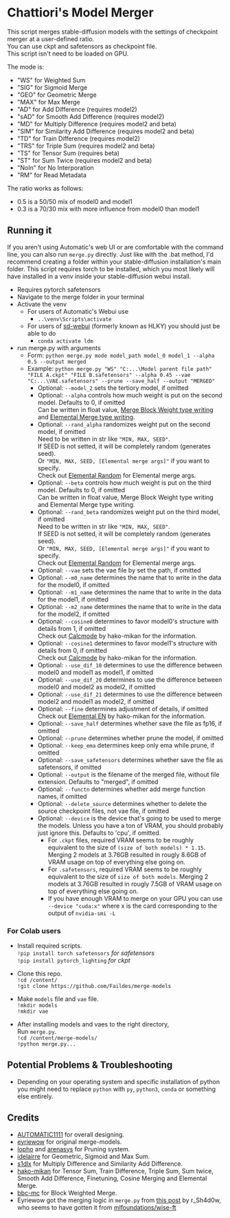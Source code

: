 # Chattiori's Model Merger

This script merges stable-diffusion models with the settings of checkpoint merger at a user-defined ratio.  
You can use ckpt and safetensors as checkpoint file.  
This script isn't need to be loaded on GPU.

The mode is:

- "WS" for Weighted Sum
- "SIG" for Sigmoid Merge
- "GEO" for Geometric Merge
- "MAX" for Max Merge
- "AD" for Add Difference (requires model2)
- "sAD" for Smooth Add Difference (requires model2)
- "MD" for Multiply Difference (requires model2 and beta)
- "SIM" for Similarity Add Difference (requires model2 and beta)
- "TD" for Train Difference (requires model2)
- "TRS" for Triple Sum (requires model2 and beta)
- "TS" for Tensor Sum (requires beta)
- "ST" for Sum Twice (requires model2 and beta)
- "NoIn" for No Interporation
- "RM" for Read Metadata

The ratio works as follows:

- 0.5 is a 50/50 mix of model0 and model1
- 0.3 is a 70/30 mix with more influence from model0 than model1

## Running it

If you aren't using Automatic's web UI or are comfortable with the command line, you can also run `merge.py` directly.
Just like with the .bat method, I'd recommend creating a folder within your stable-diffusion installation's main folder. This script requires torch to be installed, which you most likely will have installed in a venv inside your stable-diffusion webui install.
- Requires pytorch safetensors
- Navigate to the merge folder in your terminal
- Activate the venv
  - For users of Automatic's Webui use
    - `..\venv\Scripts\activate`
  - For users of [sd-webui](https://github.com/sd-webui/stable-diffusion-webui) (formerly known as HLKY) you should just be able to do
    - `conda activate ldm`
- run merge.py with arguments
  - Form: `python merge.py mode model_path model_0 model_1 --alpha 0.5 --output merged`
  - Example: `python merge.py "WS" "C:...\Model parent file path" "FILE A.ckpt" "FILE B.safetensors" --alpha 0.45 --vae "C:...\VAE.safetensors" --prune --save_half --output "MERGED"`
    - Optional: `--model_2` sets the tertiory model, if omitted
    - Optional: `--alpha` controls how much weight is put on the second model. Defaults to 0, if omitted  
    Can be written in float value, [Merge Block Weight type writing](https://github.com/bbc-mc/sdweb-merge-block-weighted-gui/blob/master/README.md) and [Elemental Merge type writing](https://github.com/hako-mikan/sd-webui-supermerger/blob/main/elemental_en.md).
    - Optional: `--rand_alpha` randomizes weight put on the second model, if omitted  
    Need to be written in str like `"MIN, MAX, SEED"`.  
    If SEED is not setted, it will be completely random (generates seed).  
    Or `"MIN, MAX, SEED, [Elemental merge args]"` if you want to specify.  
    Check out [Elemental Random](https://github.com/Faildes/merge-models/blob/main/elemental_random.md) for Elemental merge args.
    - Optional: `--beta` controls how much weight is put on the third model. Defaults to 0, if omitted  
    Can be written in float value, Merge Block Weight type writing and Elemental Merge type writing.
    - Optional: `--rand_beta` randomizes weight put on the third model, if omitted  
    Need to be written in str like `"MIN, MAX, SEED"`.   
    If SEED is not setted, it will be completely random (generates seed).  
    Or `"MIN, MAX, SEED, [Elemental merge args]"` if you want to specify.  
    Check out [Elemental Random](https://github.com/Faildes/merge-models/blob/main/elemental_random.md) for Elemental merge args.
    - Optional: `--vae` sets the vae file by set the path, if omitted
    - Optional: `--m0_name` determines the name that to write in the data for the model0, if omitted
    - Optional: `--m1_name` determines the name that to write in the data for the model1, if omitted
    - Optional: `--m2_name` determines the name that to write in the data for the model2, if omitted
    - Optional: `--cosine0` determines to favor model0's structure with details from 1, if omitted  
    Check out [Calcmode](https://github.com/hako-mikan/sd-webui-supermerger/blob/main/calcmode_en.md) by hako-mikan for the information.
    - Optional: `--cosine1` determines to favor model1's structure with details from 0, if omitted  
    Check out [Calcmode](https://github.com/hako-mikan/sd-webui-supermerger/blob/main/calcmode_en.md) by hako-mikan for the information.
    - Optional: `--use_dif_10` determines to use the difference between model0 and model1 as model1, if omitted
    - Optional: `--use_dif_20` determines to use the difference between model0 and model2 as model2, if omitted
    - Optional: `--use_dif_21` determines to use the difference between model2 and model1 as model2, if omitted
    - Optional: `--fine` determines adjustment of details, if omitted  
    Check out [Elemental EN](https://github.com/hako-mikan/sd-webui-supermerger/blob/main/elemental_en.md#adjust) by hako-mikan for the information.
    - Optional: `--save_half` determines whether save the file as fp16, if omitted
    - Optional: `--prune` determines whether prune the model, if omitted
    - Optional: `--keep_ema` determines keep only ema while prune, if omitted
    - Optional: `--save_safetensors` determines whether save the file as safetensors, if omitted
    - Optional: `--output` is the filename of the merged file, without file extension. Defaults to "merged", if omitted
    - Optional: `--functn` determines whether add merge function names, if omitted
    - Optional: `--delete_source` determines whether to delete the source checkpoint files, not vae file, if omitted
    - Optional: `--device` is the device that's going to be used to merge the models. Unless you have a ton of VRAM, you should probably just ignore this. Defaults to 'cpu', if omitted.
      - For `.ckpt` files, required VRAM seems to be roughly equivalent to the size of `(size of both models) * 1.15`. Merging 2 models at 3.76GB resulted in rougly 8.6GB of VRAM usage on top of everything else going on.
      - For `.safetensors`, required VRAM seems to be roughly equivalent to the size of `size of both models`. Merging 2 models at 3.76GB resulted in rougly 7.5GB of VRAM usage on top of everything else going on.
      - If you have enough VRAM to merge on your GPU you can use `--device "cuda:x"` where x is the card corresponding to the output of `nvidia-smi -L`

### For Colab users

- Install required scripts.  
`!pip install torch safetensors` *for safetensors*  
`!pip install pytorch_lighting` *for ckpt*  

- Clone this repo.  
`!cd /content/`  
`!git clone https://github.com/Faildes/merge-models`

- Make `models` file and `vae` file.  
`!mkdir models`  
`!mkdir vae`

- After installing models and vaes to the right directory,  
Run `merge.py`.   
`!cd /content/merge-models/`  
`!python merge.py...`

## Potential Problems & Troubleshooting

- Depending on your operating system and specific installation of python you might need to replace `python` with `py`, `python3`, `conda` or something else entirely.

## Credits

- [AUTOMATIC1111](https://github.com/AUTOMATIC1111/stable-diffusion-webui) for overall designing.
- [eyriewow](https://github.com/eyriewow/merge-models) for original merge-models.
- [lopho](https://github.com/lopho/stable-diffusion-prune) and [arenasys](https://github.com/arenasys/stable-diffusion-webui-model-toolkit) for Pruning system.
- [idelairre](https://github.com/idelairre/sd-merge-models) for Geometric, Sigmoid and Max Sum.
- [s1dlx](https://github.com/s1dlx/meh) for Multiply Difference and Similarity Add Difference.
- [hako-mikan](https://github.com/hako-mikan/sd-webui-supermerger) for Tensor Sum, Train Difference, Triple Sum, Sum twice, Smooth Add Difference, Finetuning, Cosine Merging and Elemental Merge.
- [bbc-mc](https://github.com/bbc-mc/sdweb-merge-block-weighted-gui) for Block Weighted Merge.
- Eyriewow got the merging logic in `merge.py` from [this post](https://discord.com/channels/1010980909568245801/1011008178957320282/1018117933894996038) by r_Sh4d0w, who seems to have gotten it from [mlfoundations/wise-ft](https://github.com/mlfoundations/wise-ft)

